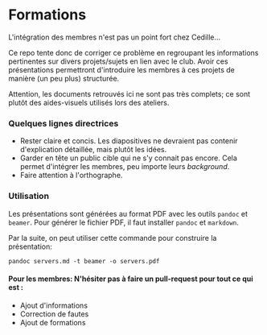 # Formations

L'intégration des membres n'est pas un point fort chez Cedille...

Ce repo tente donc de corriger ce problème en regroupant les informations pertinentes sur divers projets/sujets en lien avec le club.
Avoir ces présentations permettront d'introduire les membres à ces projets de manière (un peu plus) structurée.

Attention, les documents retrouvés ici ne sont pas très complets; ce sont plutôt des aides-visuels utilisés lors des ateliers.

### Quelques lignes directrices

- Rester claire et concis. Les diapositives ne devraient pas contenir d'explication détaillée, mais plutôt les idées.
- Garder en tête un public cible qui ne s'y connait pas encore. Cela permet d'intégrer les membres, peu importe leurs _background_.
- Faire attention à l'orthographe.

### Utilisation

Les présentations sont générées au format PDF avec les outils `pandoc` et `beamer`. Pour générer le fichier PDF, il faut
installer `pandoc` et `markdown`.

Par la suite, on peut utiliser cette commande pour construire la présentation:

```
pandoc servers.md -t beamer -o servers.pdf
```

#### Pour les membres: N'hésiter pas à faire un pull-request pour tout ce qui est :

- Ajout d'informations
- Correction de fautes
- Ajout de formations

